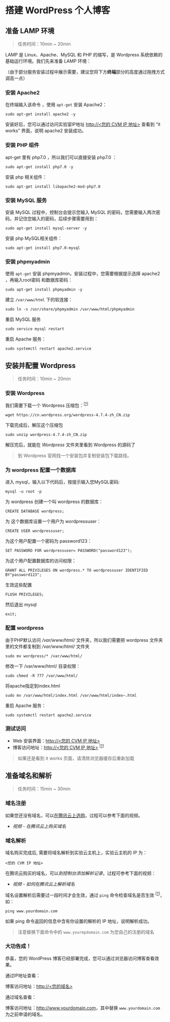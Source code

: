 <div class="lab-edi-doc"><h1 id="-wordpress-">搭建 WordPress 个人博客</h1>
<h2 id="-lamp-">准备 LAMP 环境</h2>
<blockquote>
<p>任务时间：10min ~ 20min</p>
</blockquote>
<p>LAMP 是 Linux、Apache、MySQL 和 PHP 的缩写，是 Wordpress 系统依赖的基础运行环境。我们先来准备 LAMP 环境：</p>
<p>（由于部分服务安装过程中展示需要，建议您将下方<strong>终端</strong>部分的高度通过拖拽方式调高一点）</p>
<h3 id="-apache2">安装 Apache2</h3>
<p>在终端输入该命令 ，使用 <code>apt-get</code> 安装 Apache2：</p>
<pre><code>sudo apt-get install apache2 -y
</code></pre><p>安装好后，您可以通过访问实验室IP地址 <a target="_blank" href="http://&lt;您的 CVM IP 地址" title="null">http://&lt;您的 CVM IP 地址&gt;</a> 查看到 “it works” 界面，说明 apache2 安装成功。</p>
<h3 id="-php-">安装 PHP 组件</h3>
<p>apt-get 里有 php7.0 ，所以我们可以直接安装 php7.0 ：</p>
<pre><code>sudo apt-get install php7.0 -y
</code></pre><p>安装 php 相关组件：</p>
<pre><code>sudo apt-get install libapache2-mod-php7.0
</code></pre><h3 id="-mysql-">安装 MySQL 服务</h3>
<p>安装 MySQL 过程中，控制台会提示您输入 MySQL 的密码，您需要输入两次密码，并记住您输入的密码，后续步骤需要用到：</p>
<pre><code>sudo apt-get install mysql-server -y
</code></pre><p>安装 php MySQL相关组件：</p>
<pre><code>sudo apt-get install php7.0-mysql
</code></pre><h3 id="-phpmyadmin">安装 phpmyadmin</h3>
<p>使用 <code>apt-get</code> 安装 phpmyadmin，安装过程中，您需要根据提示选择 apache2 ，再输入root密码 和数据库密码：</p>
<pre><code>sudo apt-get install phpmyadmin -y
</code></pre><p>建立 <code>/var/www/html</code> 下的软连接：</p>
<pre><code>sudo ln -s /usr/share/phpmyadmin /var/www/html/phpmyadmin
</code></pre><p>重启 MySQL 服务</p>
<pre><code>sudo service mysql restart
</code></pre><p>重启 Apache 服务：</p>
<pre><code>sudo systemctl restart apache2.service
</code></pre><h2 id="-wordpress">安装并配置 Wordpress</h2>
<blockquote>
<p>任务时间：10min ~ 20min</p>
</blockquote>
<h3 id="-wordpress">安装 Wordpress</h3>
<p>我们需要下载一个 Wordpress 压缩包：<sup>[<a href="#stage-2-step-1-Wordpress">?</a>]</sup></p>
<pre><code>wget https://cn.wordpress.org/wordpress-4.7.4-zh_CN.zip
</code></pre><p>下载完成后，解压这个压缩包</p>
<pre><code>sudo unzip wordpress-4.7.4-zh_CN.zip
</code></pre><p> 解压完后，就能在 <em>Wordpress</em> 文件夹里看到 Wordpress 的源码了 </p>
<p><a id="stage-2-step-1-Wordpress"></a></p>
<blockquote>
<p>到 Wordpress 官网找一个安装包并复制安装包下载路径。</p>
</blockquote>
<h3 id="-wordpress-">为 wordpress 配置一个数据库</h3>
<p>进入 mysql，输入以下代码后，按提示输入您MySQL密码:</p>
<pre><code>mysql -u root -p
</code></pre><p>为 wordpress 创建一个叫 wordpress 的数据库：</p>
<pre><code>CREATE DATABASE wordpress;
</code></pre><p>为 这个数据库设置一个用户为 wordpressuser：</p>
<pre><code>CREATE USER wordpressuser;
</code></pre><p>为这个用户配置一个密码为 password123：</p>
<pre><code>SET PASSWORD FOR wordpressuser= PASSWORD("password123");
</code></pre><p>为这个用户配置数据库的访问权限：</p>
<pre><code>GRANT ALL PRIVILEGES ON wordpress.* TO wordpressuser IDENTIFIED BY"password123";
</code></pre><p>生效这些配置</p>
<pre><code>FLUSH PRIVILEGES;
</code></pre><p>然后退出 mysql </p>
<pre><code>exit;
</code></pre><h3 id="-wordpress">配置 wordpress</h3>
<p>由于PHP默认访问 <em>/var/www/html/</em> 文件夹，所以我们需要把 wordpress 文件夹里的文件都复制到 <em>/var/www/html/</em> 文件夹</p>
<pre><code>sudo mv wordpress/* /var/www/html/
</code></pre><p>修改一下 /var/www/html/ 目录权限：</p>
<pre><code>sudo chmod -R 777 /var/www/html/
</code></pre><p>将apache指定到index.html</p>
<pre><code>sudo mv /var/www/html/index.html /var/www/html/index~.html
</code></pre><p>重启 Apache 服务：</p>
<pre><code>sudo systemctl restart apache2.service
</code></pre><h3 id="-">测试访问</h3>
<ul>
<li>Web 安装界面：<a target="_blank" href="http://&lt;您的 CVM IP 地址" title="null">http://&lt;您的 CVM IP 地址&gt;</a></li>
<li>博客访问地址：<a target="_blank" href="http://&lt;您的 CVM IP 地址" title="null">http://&lt;您的 CVM IP 地址&gt;</a> <sup>[<a href="#stage-2-step-4-cache">?</a>]</sup></li>
</ul>
<p><a id="stage-2-step-4-cache"></a></p>
<blockquote>
<p>如果还是看到 it works 页面，请清除浏览器缓存后重新加载</p>
</blockquote>
<h2 id="-">准备域名和解析</h2>
<blockquote>
<p>任务时间：15min ~ 30min</p>
</blockquote>
<h3 id="-">域名注册</h3>
<p>如果您还没有域名，可以<a target="_blank" href="https://dnspod.qcloud.com/?fromSource=lab" title="null">在腾讯云上选购</a>，过程可以参考下面的视频。</p>
<ul>
<li><em>视频 - 在腾讯云上购买域名</em></li>
</ul>
<h3 id="-">域名解析</h3>
<p>域名购买完成后, 需要将域名解析到实验云主机上，实验云主机的 IP 为：</p>
<pre><code>&lt;您的 CVM IP 地址&gt;
</code></pre><p>在腾讯云购买的域名，可以<em>到控制台添加解析记录</em>，过程可参考下面的视频：</p>
<ul>
<li><em>视频 - 如何在腾讯云上解析域名</em> </li>
</ul>
<p>域名设置解析后需要过一段时间才会生效，通过 <code>ping</code> 命令检查域名是否生效 <sup>[<a href="#stage-3-step-2-replace">?</a>]</sup>，如：</p>
<pre><code>ping www.yourdomain.com
</code></pre><p>如果 ping 命令返回的信息中含有你设置的解析的 IP 地址，说明解析成功。</p>
<p><a id="stage-3-step-2-replace"></a></p>
<blockquote>
<p>注意替换下面命令中的 <code>www.yourmpdomain.com</code> 为您自己的注册的域名</p>
</blockquote>
<h3 id="-">大功告成！</h3>
<p>恭喜，您的 WordPress 博客已经部署完成，您可以通过浏览器访问博客查看效果。</p>
<p>通过IP地址查看：</p>
<p>博客访问地址：<a target="_blank" href="http://&lt;您的域名" title="null">http://&lt;您的域名&gt;</a></p>
<p>通过域名查看：</p>
<p>博客访问地址：<a target="_blank" href="http://www.yourdomain.com" title="null">http://www.yourdomain.com</a>，其中替换 <code>www.yourdomain.com</code> 为之前申请的域名。</p>
</div>